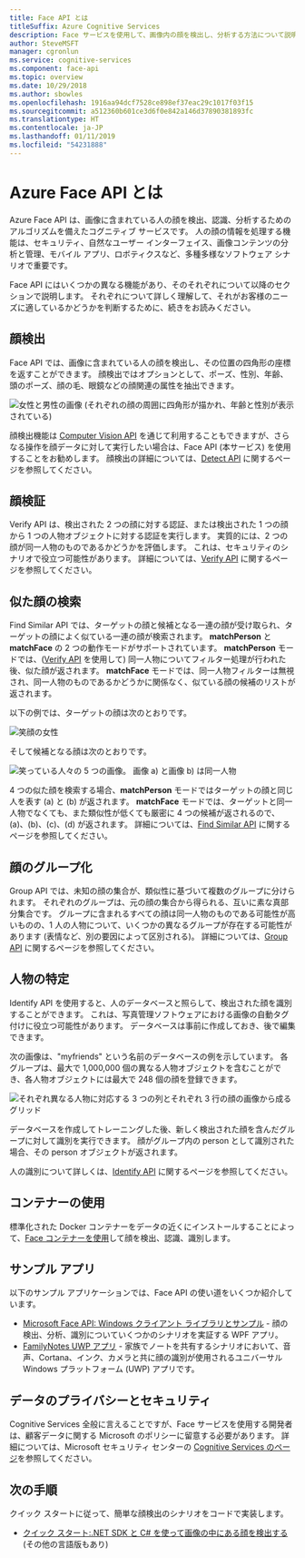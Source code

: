 ```yaml
---
title: Face API とは
titleSuffix: Azure Cognitive Services
description: Face サービスを使用して、画像内の顔を検出し、分析する方法について説明します。
author: SteveMSFT
manager: cgronlun
ms.service: cognitive-services
ms.component: face-api
ms.topic: overview
ms.date: 10/29/2018
ms.author: sbowles
ms.openlocfilehash: 1916aa94dcf7528ce898ef37eac29c1017f03f15
ms.sourcegitcommit: a512360b601ce3d6f0e842a146d37890381893fc
ms.translationtype: HT
ms.contentlocale: ja-JP
ms.lasthandoff: 01/11/2019
ms.locfileid: "54231888"
---
```

# <a name="what-is-the-azure-face-api"></a>Azure Face API とは

Azure Face API は、画像に含まれている人の顔を検出、認識、分析するためのアルゴリズムを備えたコグニティブ サービスです。 人の顔の情報を処理する機能は、セキュリティ、自然なユーザー インターフェイス、画像コンテンツの分析と管理、モバイル アプリ、ロボティクスなど、多種多様なソフトウェア シナリオで重要です。

Face API にはいくつかの異なる機能があり、そのそれぞれについて以降のセクションで説明します。 それぞれについて詳しく理解して、それがお客様のニーズに適しているかどうかを判断するために、続きをお読みください。

## <a name="face-detection"></a>顔検出

Face API では、画像に含まれている人の顔を検出し、その位置の四角形の座標を返すことができます。 顔検出ではオプションとして、ポーズ、性別、年齢、頭のポーズ、顔の毛、眼鏡などの顔関連の属性を抽出できます。

![女性と男性の画像 (それぞれの顔の周囲に四角形が描かれ、年齢と性別が表示されている)](./Images/Face.detection.jpg)

顔検出機能は [Computer Vision API](https://docs.microsoft.com/azure/cognitive-services/computer-vision/home) を通じて利用することもできますが、さらなる操作を顔データに対して実行したい場合は、Face API (本サービス) を使用することをお勧めします。 顔検出の詳細については、[Detect API](https://westus.dev.cognitive.microsoft.com/docs/services/563879b61984550e40cbbe8d/operations/563879b61984550f30395236) に関するページを参照してください。

## <a name="face-verification"></a>顔検証

Verify API は、検出された 2 つの顔に対する認証、または検出された 1 つの顔から 1 つの人物オブジェクトに対する認証を実行します。 実質的には、2 つの顔が同一人物のものであるかどうかを評価します。 これは、セキュリティのシナリオで役立つ可能性があります。 詳細については、[Verify API](https://westus.dev.cognitive.microsoft.com/docs/services/563879b61984550e40cbbe8d/operations/563879b61984550f3039523a) に関するページを参照してください。

## <a name="find-similar-faces"></a>似た顔の検索

Find Similar API では、ターゲットの顔と候補となる一連の顔が受け取られ、ターゲットの顔によく似ている一連の顔が検索されます。 **matchPerson** と **matchFace** の 2 つの動作モードがサポートされています。 **matchPerson** モードでは、([Verify API](https://westus.dev.cognitive.microsoft.com/docs/services/563879b61984550e40cbbe8d/operations/563879b61984550f3039523a) を使用して) 同一人物についてフィルター処理が行われた後、似た顔が返されます。 **matchFace** モードでは、同一人物フィルターは無視され、同一人物のものであるかどうかに関係なく、似ている顔の候補のリストが返されます。

以下の例では、ターゲットの顔は次のとおりです。

![笑顔の女性](./Images/FaceFindSimilar.QueryFace.jpg)

そして候補となる顔は次のとおりです。

![笑っている人々の 5 つの画像。 画像 a) と画像 b) は同一人物](./Images/FaceFindSimilar.Candidates.jpg)

4 つの似た顔を検索する場合、**matchPerson** モードではターゲットの顔と同じ人を表す (a) と (b) が返されます。 **matchFace** モードでは、ターゲットと同一人物でなくても、また類似性が低くても厳密に 4 つの候補が返されるので、(a)、(b)、(c)、(d) が返されます。 詳細については、[Find Similar API](https://westus.dev.cognitive.microsoft.com/docs/services/563879b61984550e40cbbe8d/operations/563879b61984550f30395237) に関するページを参照してください。

## <a name="face-grouping"></a>顔のグループ化

Group API では、未知の顔の集合が、類似性に基づいて複数のグループに分けられます。 それぞれのグループは、元の顔の集合から得られる、互いに素な真部分集合です。 グループに含まれるすべての顔は同一人物のものである可能性が高いものの、1 人の人物について、いくつかの異なるグループが存在する可能性があります (表情など、別の要因によって区別される)。 詳細については、[Group API](https://westus.dev.cognitive.microsoft.com/docs/services/563879b61984550e40cbbe8d/operations/563879b61984550f30395238) に関するページを参照してください。

## <a name="person-identification"></a>人物の特定

Identify API を使用すると、人のデータベースと照らして、検出された顔を識別することができます。 これは、写真管理ソフトウェアにおける画像の自動タグ付けに役立つ可能性があります。 データベースは事前に作成しておき、後で編集できます。

次の画像は、"myfriends" という名前のデータベースの例を示しています。 各グループは、最大で 1,000,000 個の異なる人物オブジェクトを含むことができ、各人物オブジェクトには最大で 248 個の顔を登録できます。

![それぞれ異なる人物に対応する 3 つの列とそれぞれ 3 行の顔の画像から成るグリッド](./Images/person.group.clare.jpg)

データベースを作成してトレーニングした後、新しく検出された顔を含んだグループに対して識別を実行できます。 顔がグループ内の person として識別された場合、その person オブジェクトが返されます。

人の識別について詳しくは、[Identify API](https://westus.dev.cognitive.microsoft.com/docs/services/563879b61984550e40cbbe8d/operations/563879b61984550f30395239) に関するページを参照してください。

## <a name="use-containers"></a>コンテナーの使用

標準化された Docker コンテナーをデータの近くにインストールすることによって、[Face コンテナーを使用](face-how-to-install-containers.md)して顔を検出、認識、識別します。

## <a name="sample-apps"></a>サンプル アプリ

以下のサンプル アプリケーションでは、Face API の使い道をいくつか紹介しています。

- [Microsoft Face API: Windows クライアント ライブラリとサンプル](https://github.com/Microsoft/Cognitive-Face-Windows) - 顔の検出、分析、識別についていくつかのシナリオを実証する WPF アプリ。
- [FamilyNotes UWP アプリ](https://github.com/Microsoft/Windows-appsample-familynotes) - 家族でノートを共有するシナリオにおいて、音声、Cortana、インク、カメラと共に顔の識別が使用されるユニバーサル Windows プラットフォーム (UWP) アプリです。

## <a name="data-privacy-and-security"></a>データのプライバシーとセキュリティ

Cognitive Services 全般に言えることですが、Face サービスを使用する開発者は、顧客データに関する Microsoft のポリシーに留意する必要があります。 詳細については、Microsoft セキュリティ センターの [Cognitive Services のページ](https://www.microsoft.com/en-us/trustcenter/cloudservices/cognitiveservices)を参照してください。

## <a name="next-steps"></a>次の手順

クイック スタートに従って、簡単な顔検出のシナリオをコードで実装します。
- [クイック スタート:.NET SDK と C# を使って画像の中にある顔を検出する](quickstarts/csharp.md) (その他の言語版もあり)
